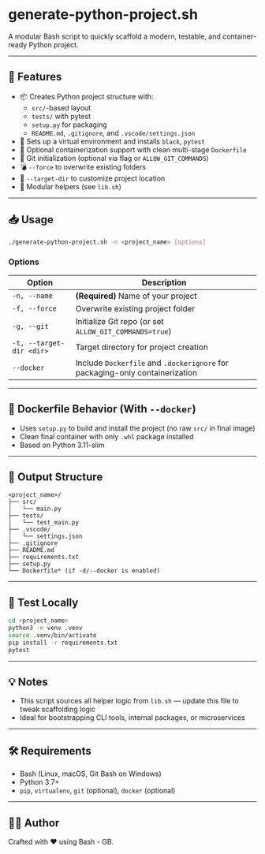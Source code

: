 # generate-python-project.sh

A modular Bash script to quickly scaffold a modern, testable, and container-ready Python project.

---

## 🚀 Features

- 📦 Creates Python project structure with:
  - `src/`-based layout
  - `tests/` with pytest
  - `setup.py` for packaging
  - `README.md`, `.gitignore`, and `.vscode/settings.json`
- 🧪 Sets up a virtual environment and installs `black`, `pytest`
- 🐳 Optional containerization support with clean multi-stage `Dockerfile`
- 🧰 Git initialization (optional via flag or `ALLOW_GIT_COMMANDS`)
- 💣 `--force` to overwrite existing folders
- 📂 `--target-dir` to customize project location
- 🧩 Modular helpers (see `lib.sh`)

---

## 📥 Usage

```bash
./generate-python-project.sh -n <project_name> [options]
```

### Options

| Option         | Description                                       |
|----------------|---------------------------------------------------|
| `-n, --name`   | **(Required)** Name of your project               |
| `-f, --force`  | Overwrite existing project folder                 |
| `-g, --git`    | Initialize Git repo (or set `ALLOW_GIT_COMMANDS=true`) |
| `-t, --target-dir <dir>` | Target directory for project creation |
| `--docker`     | Include `Dockerfile` and `.dockerignore` for packaging-only containerization |

---

## 🐋 Dockerfile Behavior (With `--docker`)

- Uses `setup.py` to build and install the project (no raw `src/` in final image)
- Clean final container with only `.whl` package installed
- Based on Python 3.11-slim

---

## 📁 Output Structure

```
<project_name>/
├── src/
│   └── main.py
├── tests/
│   └── test_main.py
├── .vscode/
│   └── settings.json
├── .gitignore
├── README.md
├── requirements.txt
├── setup.py
└── Dockerfile* (if -d/--docker is enabled)
```

---

## 🧪 Test Locally

```bash
cd <project_name>
python3 -m venv .venv
source .venv/bin/activate
pip install -r requirements.txt
pytest
```

---

## 💡 Notes

- This script sources all helper logic from `lib.sh` — update this file to tweak scaffolding logic
- Ideal for bootstrapping CLI tools, internal packages, or microservices

---

## 🛠 Requirements

- Bash (Linux, macOS, Git Bash on Windows)
- Python 3.7+
- `pip`, `virtualenv`, `git` (optional), `docker` (optional)

---

## 🧑‍💻 Author

Crafted with ❤️ using Bash - GB.

